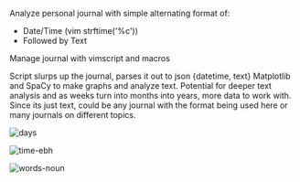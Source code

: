 Analyze personal journal with simple alternating format of: <br>
<ul>
<li>Date/Time (vim strftime('%c'))</li> 
<li>Followed by Text<br></li>
</ul>
Manage journal with vimscript and macros

Script slurps up the journal, parses it out to json {datetime, text}  Matplotlib and SpaCy to make graphs and analyze text. Potential for deeper text analysis and as weeks turn into months into years, more data to work with. Since its just text, could be any journal with the format 
being used here or many journals on different topics.

![days](https://github.com/briggsreschke/vim-journal/assets/16325768/d069cb8e-e8e6-4cdb-9c2e-57bae14aef39)

![time-ebh](https://github.com/briggsreschke/vim-journal/assets/16325768/4c908734-d8af-448e-8f8f-d91a3a113691)

![words-noun](https://github.com/briggsreschke/vim-journal/assets/16325768/cb9d76e8-ff8e-4a26-8526-df181d4c3cd7)





